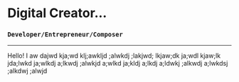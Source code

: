 # Digital Creator... 
### **`Developer/Entrepreneur/Composer`**

---
Hello! I aw dajwd kja;wd klj;awkljd ;alwkdj ;lakjwd; lkjaw;dk ja;wdl kjaw;lk jda;lwkd ja;wlkdj a;lkwdj ;alwkjd a;wlkd ja;kldj a;lkdj a;ldwkj ;alkwdj a;lwkdsj ;alkdwj ;alwjd 

